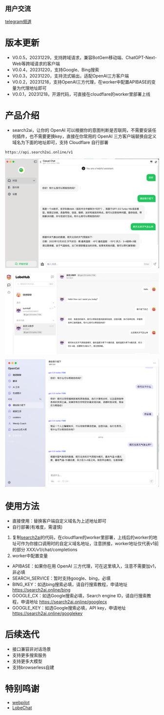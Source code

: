 ## 用户交流
[telegram频道 ](https://sum4all.one/telegram)

# 版本更新
- V0.0.5，20231229，支持跨域请求，兼容BotGem移动端、ChatGPT-Next-Web等跨域请求的客户端
- V0.0.4，20231220，支持Google、Bing搜索
- V0.0.3，20231220，支持流式输出，适配OpenAI三方客户端
- V0.0.2，20231218，支持OpenAI三方代理，在worker中配置APIBASE的变量为代理地址即可
- V0.0.1，20231218，开源代码，可直接在cloudflare的worker里部署上线

# 产品介绍
- search2ai，让你的 OpenAI 可以根据你的意图判断是否联网，不需要安装任何插件，也不需要更换key，直接在你常用的 OpenAI 三方客户端替换自定义域名为下面的地址即可，支持 Cloudflare 自行部署 

```
https://api.search2ai.online/v1
```

![效果示例](pictures/BotGem.png)

![效果示例](pictures/Lobehub.png)

![效果示例](pictures/Opencat.png)

# 使用方法
- 直接使用：替换客户端自定义域名为上述地址即可
- 自行部署(有难度，需谨慎)
1. 复制[search2ai](https://search2ai.online/cloudflare)的代码，在cloudflare的worker里部署，上线后的worker的地址可作为你接口调用时的自定义域名地址，注意拼接，worker地址仅代表v1前的部分 XXX/v1/chat/completions
2. worker中配置变量
- APIBASE：如果你在用 OpenAI 三方代理，可在这里填入，注意不需要加v1，非必填
- SEARCH_SERVICE：暂时支持google、bing，必填
- BING_KEY：如选bing搜索必填，请自行搜索教程，申请地址 https://search2ai.online/bing
- GOOGLE_CX：如选Google搜索必填，Search engine ID，请自行搜索教程，申请地址 https://search2ai.online/googlecx
- GOOGLE_KEY：如选Google搜索必填，API key，申请地址 https://search2ai.online/googlekey

# 后续迭代
- 接口兼容非对话场景
- 支持更多搜索服务
- 支持更多大模型
- 支持browserless自建

# 特别鸣谢
- [webpilot](https://github.com/webpilot-ai/Webpilot)
- [LobeChat](https://github.com/lobehub/lobe-chat?tab=MIT-1-ov-file)